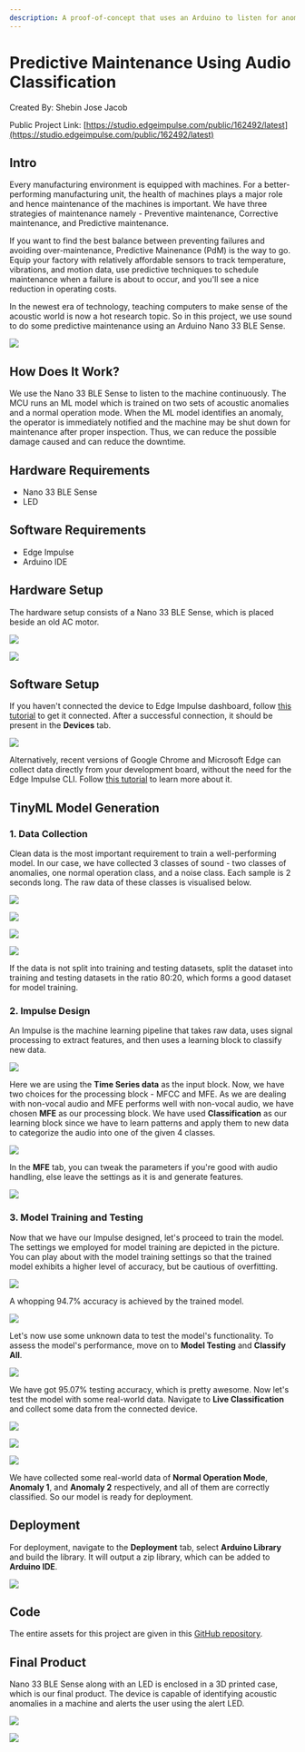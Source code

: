 ```yaml
---
description: A proof-of-concept that uses an Arduino to listen for anomolies in the sound of a running motor.
---
```


# Predictive Maintenance Using Audio Classification 

Created By:
Shebin Jose Jacob

Public Project Link:
[https://studio.edgeimpulse.com/public/162492/latest](https://studio.edgeimpulse.com/public/162492/latest)

## Intro

Every manufacturing environment is equipped with machines. For a better-performing manufacturing unit, the health of machines plays a major role and hence maintenance of the machines is important. We have three strategies of maintenance namely - Preventive maintenance, Corrective maintenance, and Predictive maintenance.

If you want to find the best balance between preventing failures and avoiding over-maintenance, Predictive Mainenance (PdM) is the way to go. Equip your factory with relatively affordable sensors to track temperature, vibrations, and motion data, use predictive techniques to schedule maintenance when a failure is about to occur, and you'll see a nice reduction in operating costs.

In the newest era of technology, teaching computers to make sense of the acoustic world is now a hot research topic. So in this project, we use sound to do some predictive maintenance using an Arduino Nano 33 BLE Sense.

![](.gitbook/assets/predictive-maintenance-with-sound/intro.jpeg)

## How Does It Work?

We use the Nano 33 BLE Sense to listen to the machine continuously. The MCU runs an ML model which is trained on two sets of acoustic anomalies and a normal operation mode. When the ML model identifies an anomaly, the operator is immediately notified and the machine may be shut down for maintenance after proper inspection. Thus, we can reduce the possible damage caused and can reduce the downtime.

## Hardware Requirements
* Nano 33 BLE Sense
* LED

## Software Requirements
* Edge Impulse
* Arduino IDE

## Hardware Setup

The hardware setup consists of a Nano 33 BLE Sense, which is placed beside an old AC motor.

![](.gitbook/assets/predictive-maintenance-with-sound/motor.jpeg)

![](.gitbook/assets/predictive-maintenance-with-sound/nano.jpeg)

## Software Setup

If you haven't connected the device to Edge Impulse dashboard, follow [this tutorial](https://docs.edgeimpulse.com/docs/development-platforms/officially-supported-mcu-targets/arduino-nano-33-ble-sense) to get it connected. After a successful connection, it should be present in the **Devices** tab.

![](.gitbook/assets/predictive-maintenance-with-sound/devices.png)

Alternatively, recent versions of Google Chrome and Microsoft Edge can collect data directly from your development board, without the need for the Edge Impulse CLI. Follow [this tutorial](https://www.edgeimpulse.com/blog/collect-sensor-data-straight-from-your-web-browser) to learn more about it.

## TinyML Model Generation

### 1. Data Collection

Clean data is the most important requirement to train a well-performing model. In our case, we have collected 3 classes of sound - two classes of anomalies, one normal operation class, and a noise class. Each sample is 2 seconds long. The raw data of these classes is visualised below.

![](.gitbook/assets/predictive-maintenance-with-sound/data-1.png)

![](.gitbook/assets/predictive-maintenance-with-sound/data-2.png)

![](.gitbook/assets/predictive-maintenance-with-sound/data-3.png)

![](.gitbook/assets/predictive-maintenance-with-sound/data-4.png)

If the data is not split into training and testing datasets, split the dataset into training and testing datasets in the ratio 80:20, which forms a good dataset for model training.

### 2. Impulse Design

An Impulse is the machine learning pipeline that takes raw data, uses signal processing to extract features, and then uses a learning block to classify new data.

![](.gitbook/assets/predictive-maintenance-with-sound/impulse.png)

Here we are using the **Time Series data** as the input block. Now, we have two choices for the processing block - MFCC and MFE. As we are dealing with non-vocal audio and MFE performs well with non-vocal audio, we have chosen **MFE** as our processing block. We have used **Classification** as our learning block since we have to learn patterns and apply them to new data to categorize the audio into one of the given 4 classes.

![](.gitbook/assets/predictive-maintenance-with-sound/parameters.png)

In the **MFE** tab, you can tweak the parameters if you're good with audio handling, else leave the settings as it is and generate features.

![](.gitbook/assets/predictive-maintenance-with-sound/features.png)

### 3. Model Training and Testing

Now that we have our Impulse designed, let's proceed to train the model. The settings we employed for model training are depicted in the picture. You can play about with the model training settings so that the trained model exhibits a higher level of accuracy, but be cautious of overfitting.

![](.gitbook/assets/predictive-maintenance-with-sound/training.png)

A whopping 94.7% accuracy is achieved by the trained model.

![](.gitbook/assets/predictive-maintenance-with-sound/accuracy.png)

Let's now use some unknown data to test the model's functionality. To assess the model's performance, move on to **Model Testing** and **Classify All**.

![](.gitbook/assets/predictive-maintenance-with-sound/model-testing.png)

We have got 95.07% testing accuracy, which is pretty awesome. Now let's test the model with some real-world data. Navigate to **Live Classification** and collect some data from the connected device.

![](.gitbook/assets/predictive-maintenance-with-sound/classification-1.jpeg)

![](.gitbook/assets/predictive-maintenance-with-sound/classification-2.jpeg)

![](.gitbook/assets/predictive-maintenance-with-sound/classification-3.jpeg)

We have collected some real-world data of **Normal Operation Mode**, **Anomaly 1**, and **Anomaly 2** respectively, and all of them are correctly classified. So our model is ready for deployment.

## Deployment

For deployment, navigate to the **Deployment** tab, select **Arduino Library** and build the library. It will output a zip library, which can be added to **Arduino IDE**.

![](.gitbook/assets/predictive-maintenance-with-sound/deployment.png)

## Code

The entire assets for this project are given in this [GitHub repository](https://github.com/CodersCafeTech/Predictive-Maintenance-With-Sound).

## Final Product

Nano 33 BLE Sense along with an LED is enclosed in a 3D printed case, which is our final product. The device is capable of identifying acoustic anomalies in a machine and alerts the user using the alert LED.

![](.gitbook/assets/predictive-maintenance-with-sound/product.jpeg)

![](.gitbook/assets/predictive-maintenance-with-sound/intro.jpeg)
